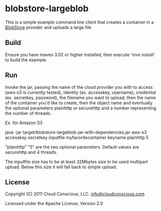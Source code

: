# blobstore-largeblob

This is a simple example command line client that creates a container in a [BlobStore](http://code.google.com/p/jclouds/wiki/BlobStore) provider and uploads a large file

## Build

Ensure you have maven 3.02 or higher installed, then execute 'mvn install' to build the example.

## Run

Invoke the jar, passing the name of the cloud provider you with to access (aws-s3 is currently tested), identity (ex. accesskey, username), credential (ex. secretkey, password), the filename you want to upload, then the name of the container you'd like to create, then the object name and eventually the optional parameters plainhttp or securehttp and a number representing the number of threads.

Ex. for Amazon S3

java -jar target/blobstore-largeblob-jar-with-dependencies.jar aws-s3 accesskey secretkey inputfile myfavoritecontainer keyname plainhttp 5

"plainhttp" "5" are the two optional parameters. Default values are securehttp and 4 threads.

The inputfile size has to be at least 32Mbytes size to be used multipart upload. Below this size it will fall back to simple upload. 

## License

Copyright (C) 2011 Cloud Conscious, LLC. <info@cloudconscious.com>

Licensed under the Apache License, Version 2.0 
